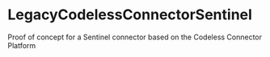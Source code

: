 # LegacyCodelessConnectorSentinel
Proof of concept for a Sentinel connector based on the Codeless Connector Platform 
